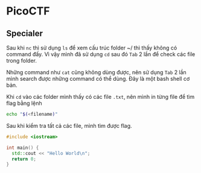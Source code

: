 # PicoCTF

## Specialer

Sau khi `nc` thì sử dụng `ls` để xem cấu trúc folder ~/ thì thấy không có command đấy. Vì vậy mình đã sử dụng `cd` sau đó `Tab` 2 lần để check các file trong folder.

Những command như `cat` cũng không dùng được, nên sử dụng `Tab` 2 lần mình search được những command có thể dùng. Đây là một bash shell cơ bản.

Khi `cd` vào các folder mình thấy có các file `.txt`, nên mình in từng file để tìm flag bằng lệnh

```bash
echo "$(<filename)"
```

Sau khi kiểm tra tất cả các file, mình tìm được flag.

```cpp
#include <iostream>

int main() {
  std::cout << "Hello World\n";
  return 0;
}
```
